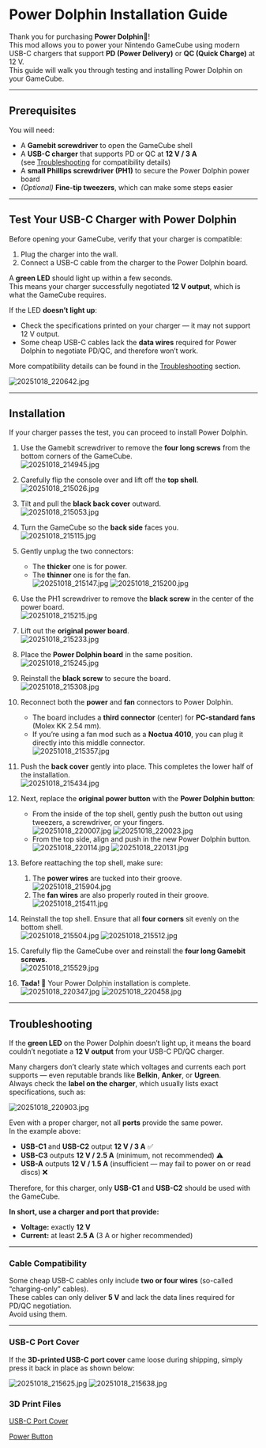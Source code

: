 # Power Dolphin Installation Guide

Thank you for purchasing **Power Dolphin🐬**!  
This mod allows you to power your Nintendo GameCube using modern USB-C chargers that support **PD (Power Delivery)** or **QC (Quick Charge)** at 12 V.  
This guide will walk you through testing and installing Power Dolphin on your GameCube.

---

## Prerequisites

You will need:

- A **Gamebit screwdriver** to open the GameCube shell  
- A **USB-C charger** that supports PD or QC at **12 V / 3 A**  
  (see [Troubleshooting](#troubleshooting) for compatibility details)  
- A **small Phillips screwdriver (PH1)** to secure the Power Dolphin power board  
- *(Optional)* **Fine-tip tweezers**, which can make some steps easier  

---

## Test Your USB-C Charger with Power Dolphin

Before opening your GameCube, verify that your charger is compatible:

1. Plug the charger into the wall.  
2. Connect a USB-C cable from the charger to the Power Dolphin board.  

A **green LED** should light up within a few seconds.  
This means your charger successfully negotiated **12 V output**, which is what the GameCube requires.

If the LED **doesn’t light up**:
- Check the specifications printed on your charger — it may not support 12 V output.  
- Some cheap USB-C cables lack the **data wires** required for Power Dolphin to negotiate PD/QC, and therefore won’t work.

More compatibility details can be found in the [Troubleshooting](#troubleshooting) section.

![20251018_220642.jpg](images/20251018_220642.jpg)

---

## Installation

If your charger passes the test, you can proceed to install Power Dolphin.

1. Use the Gamebit screwdriver to remove the **four long screws** from the bottom corners of the GameCube.  
   ![20251018_214945.jpg](images/20251018_214945.jpg)

2. Carefully flip the console over and lift off the **top shell**.  
   ![20251018_215026.jpg](images/20251018_215026.jpg)

3. Tilt and pull the **black back cover** outward.  
   ![20251018_215053.jpg](images/20251018_215053.jpg)

4. Turn the GameCube so the **back side** faces you.  
   ![20251018_215115.jpg](images/20251018_215115.jpg)

5. Gently unplug the two connectors:  
   - The **thicker** one is for power.  
   - The **thinner** one is for the fan.  
   ![20251018_215147.jpg](images/20251018_215147.jpg)
   ![20251018_215200.jpg](images/20251018_215200.jpg)

6. Use the PH1 screwdriver to remove the **black screw** in the center of the power board.  
   ![20251018_215215.jpg](images/20251018_215215.jpg)

7. Lift out the **original power board**.  
   ![20251018_215233.jpg](images/20251018_215233.jpg)

8. Place the **Power Dolphin board** in the same position.  
   ![20251018_215245.jpg](images/20251018_215245.jpg)

9. Reinstall the **black screw** to secure the board.  
   ![20251018_215308.jpg](images/20251018_215308.jpg)

10. Reconnect both the **power** and **fan** connectors to Power Dolphin.  
    - The board includes a **third connector** (center) for **PC-standard fans** (Molex KK 2.54 mm).  
    - If you’re using a fan mod such as a **Noctua 4010**, you can plug it directly into this middle connector.  
    ![20251018_215357.jpg](images/20251018_215357.jpg)

11. Push the **back cover** gently into place. This completes the lower half of the installation.  
    ![20251018_215434.jpg](images/20251018_215434.jpg)

12. Next, replace the **original power button** with the **Power Dolphin button**:  
    - From the inside of the top shell, gently push the button out using tweezers, a screwdriver, or your fingers.  
      ![20251018_220007.jpg](images/20251018_220007.jpg)
      ![20251018_220023.jpg](images/20251018_220023.jpg)
    - From the top side, align and push in the new Power Dolphin button.  
      ![20251018_220114.jpg](images/20251018_220114.jpg)
      ![20251018_220131.jpg](images/20251018_220131.jpg)

13. Before reattaching the top shell, make sure:
    1. The **power wires** are tucked into their groove.  
       ![20251018_215904.jpg](images/20251018_215904.jpg)
    2. The **fan wires** are also properly routed in their groove.  
       ![20251018_215411.jpg](images/20251018_215411.jpg)

14. Reinstall the top shell. Ensure that all **four corners** sit evenly on the bottom shell.  
    ![20251018_215504.jpg](images/20251018_215504.jpg)
    ![20251018_215512.jpg](images/20251018_215512.jpg)

15. Carefully flip the GameCube over and reinstall the **four long Gamebit screws**.  
    ![20251018_215529.jpg](images/20251018_215529.jpg)

16. **Tada! 🎉** Your Power Dolphin installation is complete.  
    ![20251018_220347.jpg](images/20251018_220347.jpg)
    ![20251018_220458.jpg](images/20251018_220458.jpg)

---

## Troubleshooting

If the **green LED** on the Power Dolphin doesn’t light up, it means the board couldn’t negotiate a **12 V output** from your USB-C PD/QC charger.  

Many chargers don’t clearly state which voltages and currents each port supports — even reputable brands like **Belkin**, **Anker**, or **Ugreen**.  
Always check the **label on the charger**, which usually lists exact specifications, such as:

![20251018_220903.jpg](images/20251018_220903.jpg)

Even with a proper charger, not all **ports** provide the same power.  
In the example above:
- **USB-C1** and **USB-C2** output **12 V / 3 A** ✅  
- **USB-C3** outputs **12 V / 2.5 A** (minimum, not recommended) ⚠️  
- **USB-A** outputs **12 V / 1.5 A** (insufficient — may fail to power on or read discs) ❌  

Therefore, for this charger, only **USB-C1** and **USB-C2** should be used with the GameCube.

**In short, use a charger and port that provide:**  
- **Voltage:** exactly **12 V**  
- **Current:** at least **2.5 A** (3 A or higher recommended)

---

### Cable Compatibility

Some cheap USB-C cables only include **two or four wires** (so-called “charging-only” cables).  
These cables can only deliver **5 V** and lack the data lines required for PD/QC negotiation.  
Avoid using them.

---

### USB-C Port Cover

If the **3D-printed USB-C port cover** came loose during shipping, simply press it back in place as shown below:

![20251018_215625.jpg](images/20251018_215625.jpg)
![20251018_215638.jpg](images/20251018_215638.jpg)

### 3D Print Files
[USB-C Port Cover](stl/Power_Dolphin_USB-C_Port_Cover.stl)

[Power Button](stl/Gamecube_Power_Button_for_Power_Dolphin.stl)
